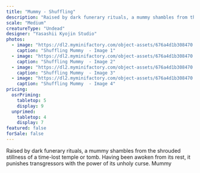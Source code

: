 ```yaml
---
title: "Mummy - Shuffling"
description: "Raised by dark funerary rituals, a mummy shambles from the shrouded stillness of a time-lost temple or tomb. Having been awoken from its rest, it punishes transgressors with the power of its unholy curse. Mummy"
scale: "Medium"
creatureType: "Undead"
designer: "Yasashii Kyojin Studio"
photos:
  - image: "https://dl2.myminifactory.com/object-assets/676a4d1b308470.52313624/images/720X720-Mummy_03_PS.jpg"
    caption: "Shuffling Mummy  - Image 1"
  - image: "https://dl2.myminifactory.com/object-assets/676a4d1b308470.52313624/images/720X720-Mummy_03_SCALE.jpg"
    caption: "Shuffling Mummy  - Image 2"
  - image: "https://dl2.myminifactory.com/object-assets/676a4d1b308470.52313624/images/720X720-Mummy_03_B.jpg"
    caption: "Shuffling Mummy  - Image 3"
  - image: "https://dl2.myminifactory.com/object-assets/676a4d1b308470.52313624/images/720X720-Mummy_03_C.jpg"
    caption: "Shuffling Mummy  - Image 4"
pricing:
  osrPriming:
    tabletop: 5
    display: 9
  unprimed:
    tabletop: 4
    display: 7
featured: false
forSale: false
---
```


Raised by dark funerary rituals, a mummy shambles from the shrouded stillness of a time-lost temple or tomb. Having been awoken from its rest, it punishes transgressors with the power of its unholy curse. Mummy
